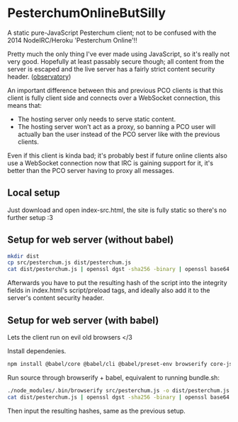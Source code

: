 # PesterchumOnlineButSilly
A static pure-JavaScript Pesterchum client; not to be confused with the 2014 NodeIRC/Heroku 'Pesterchum Online'!!

Pretty much the only thing I've ever made using JavaScript, so it's really not very good. Hopefully at least passably secure though; all content from the server is escaped and the live server has a fairly strict content security header. ([observatory](https://observatory.mozilla.org/analyze/pesterchum.online))

An important difference between this and previous PCO clients is that this client is fully client side and connects over a WebSocket connection, this means that:
 - The hosting server only needs to serve static content.
 - The hosting server won't act as a proxy, so banning a PCO user will actually ban the user instead of the PCO server like with the previous clients.

Even if this client is kinda bad; it's probably best if future online clients also use a WebSocket connection now that IRC is gaining support for it, it's better than the PCO server having to proxy all messages.

## Local setup
Just download and open index-src.html, the site is fully static so there's no further setup :3

## Setup for web server (without babel)
```sh
mkdir dist
cp src/pesterchum.js dist/pesterchum.js
cat dist/pesterchum.js | openssl dgst -sha256 -binary | openssl base64 -A
```
Afterwards you have to put the resulting hash of the script into the integrity fields in index.html's script/preload tags, and ideally also add it to the server's content security header.

## Setup for web server (with babel)
Lets the client run on evil old browsers </3

Install dependenies.
```sh
npm install @babel/core @babel/cli @babel/preset-env browserify core-js babelify
```
Run source through browserify + babel, equivalent to running bundle.sh:
```sh
./node_modules/.bin/browserify src/pesterchum.js -o dist/pesterchum.js -t babelify
cat dist/pesterchum.js | openssl dgst -sha256 -binary | openssl base64 -A && echo
```
Then input the resulting hashes, same as the previous setup.
